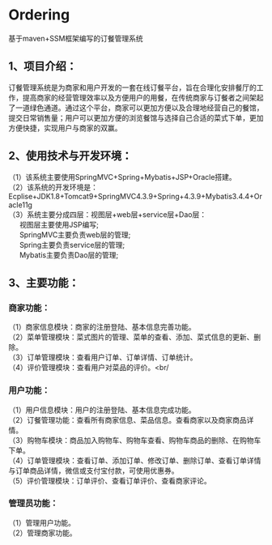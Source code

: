 # Ordering
基于maven+SSM框架编写的订餐管理系统

## 1、项目介绍：
订餐管理系统是为商家和用户开发的一套在线订餐平台，旨在合理化安排餐厅的工作，提高商家的经营管理效率以及方便用户的用餐，在传统商家与订餐者之间架起了一道绿色通道。通过这个平台，商家可以更加方便以及合理地经营自己的餐馆，提交日常销售量；用户可以更加方便的浏览餐馆与选择自己合适的菜式下单，更加方便快捷，实现用户与商家的双赢。

## 2、使用技术与开发环境：
（1）该系统主要使用SpringMVC+Spring+Mybatis+JSP+Oracle搭建。<br/>
（2）该系统的开发环境是：Ecplise+JDK1.8+Tomcat9+SpringMVC4.3.9+Spring+4.3.9+Mybatis3.4.4+Oracle11g<br/>
（3）系统主要分成四层：视图层+web层+service层+Dao层：<br/>
&ensp; &ensp; 视图层主要使用JSP编写;<br/>
&ensp; &ensp; SpringMVC主要负责web层的管理;<br/>
&ensp; &ensp; Spring主要负责service层的管理;<br/>
&ensp; &ensp; Mybatis主要负责Dao层的管理;<br/>

## 3、主要功能：
### 商家功能：
（1）商家信息模块：商家的注册登陆、基本信息完善功能。<br/>
（2）菜单管理模块：菜式图片的管理、菜单的查看、添加、菜式信息的更新、删除。<br/>
（3）订单管理模块：查看用户订单、订单详情、订单统计。<br/>
（4）评价管理模块：查看用户对菜品的评价。<br/
### 用户功能：
（1）用户信息模块：用户的注册登陆、基本信息完成功能。<br/>
（2）订餐管理功能：查看所有商家信息、菜品信息。查看商家以及商家商品详情。<br/>
（3）购物车模块：商品加入购物车、购物车查看、购物车商品的删除、在购物车下单。<br/>
（4）订单管理模块：查看订单、添加订单、修改订单、删除订单、查看订单详情与订单商品详情，微信或支付宝付款，可使用优惠券。<br/>
（5）评价管理模块：订单评价、查看订单评价、查看商家评论。
### 管理员功能：
（1）管理用户功能。<br/>
（2）管理商家功能。<br/>
